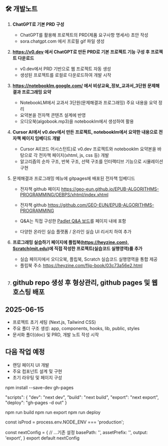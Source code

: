 ## 🛠️ 개발노트


1. **ChatGPT로 기본 PRD 구성**
   - ChatGPT를 활용해 프로젝트의 PRD(제품 요구사항 명세서) 초안 작성
   - sora.chatgpt.com 에서 프로필 gif 파일 생성

2. **https://v0.dev 에서 ChatGPT로 만든 PRD로 기본 프로젝트 기능 구성 후 프로젝트 다운로드**
   - v0.dev에서 PRD 기반으로 웹 프로젝트 자동 생성
   - 생성된 프로젝트를 로컬로 다운로드하여 개발 시작

3. **https://notebooklm.google.com/ 에서 비상교육_정보_교과서_3단원 문제해결과 프로그래밍 요약**
   - NotebookLM에서 교과서 3단원(문제해결과 프로그래밍) 주요 내용을 요약 정리
   - 요약본을 전자책 콘텐츠 설계에 반영
   - 오디오북(algobook.mp3)을 notebooklm에서 생성하여 활용

4. **Cursor AI에서 v0.dev에서 만든 프로젝트, notebooklm에서 요약한 내용으로 전자책 페이지 임베디드 개발**
   - Cursor AI(코드 어시스턴트)로 v0.dev 프로젝트와 notebooklm 요약본을 바탕으로 각 전자책 페이지(xhtml, js, css 등) 개발
   - 알고리즘의 순차 구조, 반복 구조, 선택 구조를 인터랙티브 기능으로 시뮬레이션 구현

5. 문제해결과 프로그래밍 메뉴에 gitpages에 배포된 전자책 임베디드 
   
     - 전자책 github 페이지 
     https://geo-eun.github.io/EPUB-ALGORITHMS-PROGRAMMING/OEBPS/xhtml/index.xhtml

      - 전자책 github 
      https://github.com/GEO-EUN/EPUB-ALGORITHMS-PROGRAMMING

   - Q&A는 직접 구성한 [Padlet Q&A 보드](https://padlet.com/AI_InfoCom_Dev_Teacher/ai-xmju3laff0on2zqe)를 페이지 내에 포함
   - 다양한 온라인 실습 플랫폼 / 온라인 실습 UI 리서치 하여 추가

5. **프로그래밍 실습하기 페이지에 플립북(https://heyzine.com), [Scratch(mit.edu)](https://scratch.mit.edu/)에 직접 작성한 프로젝트(실습코드 실행영역)를 추가**
   - 실습 페이지에서 오디오북, 플립북, Scratch 실습코드 실행영역을 통합 제공
   - 플립북 주소 https://heyzine.com/flip-book/03c73a56e2.html

6. github repo 생성 후 형상관리, github pages 및 웹호스팅 배포 
   - 

## 2025-06-15
- 프로젝트 초기 세팅 (Next.js, Tailwind CSS)
- 주요 폴더 구조 생성: app, components, hooks, lib, public, styles
- 문서화 폴더(doc) 및 PRD, 개발 노트 작성 시작

## 다음 작업 예정
- 랜딩 페이지 UI 개발
- 주요 컴포넌트 설계 및 구현
- 초기 라우팅 및 페이지 구성

npm install --save-dev gh-pages 

"scripts": {
  "dev": "next dev",
  "build": "next build",
  "export": "next export",
  "deploy": "gh-pages -d out"
} 

npm run build
npm run export
npm run deploy 

const isProd = process.env.NODE_ENV === 'production';

const nextConfig = {
  // ...기존 설정
  basePath: '',
  assetPrefix: '',
  output: 'export',
}
export default nextConfig 